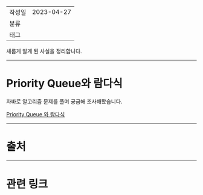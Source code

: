 |                 |                         |
|:----------------|:------------------------|
|   작성일           |   2023-04-27   |
|     분류          |                         |
| 태그              |                          |  

새롭게 알게 된 사실을 정리합니다.

---
# Priority Queue와 람다식

자바로 알고리즘 문제를 풀며 궁금해 조사해봤습니다.

[Priority Queue 와 람다식](../JAVA/Priority%20Queue%20와%20람다식.md)

---
# 출처


---
# 관련 링크
